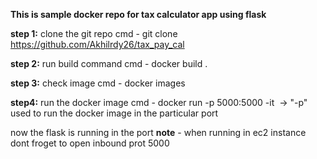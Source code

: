 **This is sample docker repo for tax calculator app using flask**

**step 1:**
clone the git repo
cmd - git clone https://github.com/Akhilrdy26/tax_pay_cal

**step 2:**
run build command
cmd - docker build .

**step 3:**
check image
cmd - docker images

**step4:**
run the docker image
cmd - docker run -p 5000:5000 -it <image id>
-> "-p" used to run the docker image in the particular port

now the flask is running in the port 
**note** - when running in ec2 instance dont froget to open inbound prot 5000

